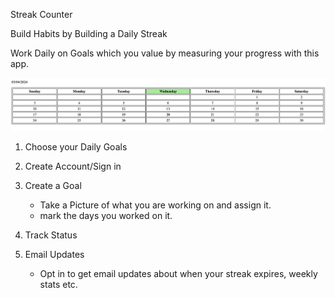 Streak Counter

Build Habits by Building a Daily Streak

Work Daily on Goals which you value by measuring your progress with this app.

![Progress March 4 2024](./assets/progress-march-4-2024.png)

1) Choose your Daily Goals

2) Create Account/Sign in

3) Create a Goal 
    - Take a Picture of what you are working on and assign it.
    - mark the days you worked on it. 

4) Track Status

5) Email Updates
    - Opt in to get email updates about when your streak expires, weekly stats etc.

    